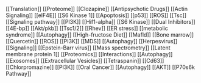 [[Translation]]
[[Proteome]]
[[Clozapine]]
[[Antipsychotic Drugs]]
[[Actin Signaling]]
[[eIF4E]]
[[S6 Kinase 1]]
[[Apoptosis]]
[[p53]]
[[ROS]]
[[Tsc]]
[[Signaling pathway]]
[[PI3K]]
[[Hif1-alpha]]
[[S6 Kinase]]
[[Dual Inhibitors]]
[[4E-bp]]
[[Akt/pkb]]
[[Tsc1/2]]
[[Rhev]]
[[ER stress]]
[[metabolic syndrome]]
[[Autophagy]]
[[High-fructose Diet]]
[[Mafld]]
[[Bone marrow]]
[[Quercetin]]
[[ROS]]
[[PI3K]]
[[MDS]]
[[Autophagy]]
[[Herpesvirus]]
[[Signaling]]
[[Epstein-Barr virus]]
[[Mass spectrometry]]
[[Latent membrane protein 1]]
[[Proteomics]]
[[Interactions]]
[[Autophagy]]
[[Exosomes]]
[[Extracellular Vesicles]]
[[Tetraspanin]]
[[Cd63]]
[[Chlorpromazine]]
[[PI3K]]
[[Oral Cancer]]
[[Autophagy]]
[[AKT]]
[[P70s6k Pathway]]
